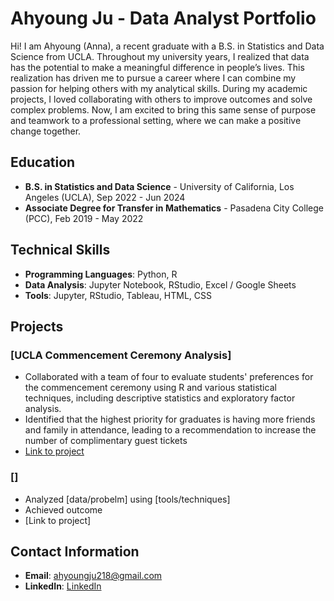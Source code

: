 # **Ahyoung Ju - Data Analyst Portfolio**

Hi! I am Ahyoung (Anna), a recent graduate with a B.S. in Statistics and Data Science from UCLA. Throughout my university years, I realized that data has the potential to make a meaningful difference in people’s lives. This realization has driven me to pursue a career where I can combine my passion for helping others with my analytical skills. During my academic projects, I loved collaborating with others to improve outcomes and solve complex problems. Now, I am excited to bring this same sense of purpose and teamwork to a professional setting, where we can make a positive change together.

## Education 
- **B.S. in Statistics and Data Science** - University of California, Los Angeles (UCLA), Sep 2022 - Jun 2024
- **Associate Degree for Transfer in Mathematics** - Pasadena City College (PCC), Feb 2019 - May 2022

## Technical Skills
- **Programming Languages**: Python, R
- **Data Analysis**: Jupyter Notebook, RStudio, Excel / Google Sheets
- **Tools**: Jupyter, RStudio, Tableau, HTML, CSS  

## Projects

### [UCLA Commencement Ceremony Analysis]
- Collaborated with a team of four to evaluate students' preferences for the commencement ceremony using R and various statistical techniques, including descriptive statistics and exploratory factor analysis.
- Identified that the highest priority for graduates is having more friends and family in attendance, leading to a recommendation to increase the number of complimentary guest tickets
- [Link to project](https://github.com/Ahyoung218/Projects/tree/main/UCLA%20Commencement%20Analysis)

### []
 * Analyzed [data/probelm] using [tools/techniques]
 * Achieved outcome
 * [Link to project]

## Contact Information  
- **Email**: ahyoungju218@gmail.com
- **LinkedIn**: [LinkedIn](https://www.linkedin.com/in/annahyoung-ju)
